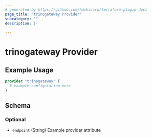 ```yaml
---
# generated by https://github.com/hashicorp/terraform-plugin-docs
page_title: "trinogateway Provider"
subcategory: ""
description: |-
  
---
```


# trinogateway Provider



## Example Usage

```terraform
provider "trinogateway" {
  # example configuration here
}
```

<!-- schema generated by tfplugindocs -->
## Schema

### Optional

- `endpoint` (String) Example provider attribute
